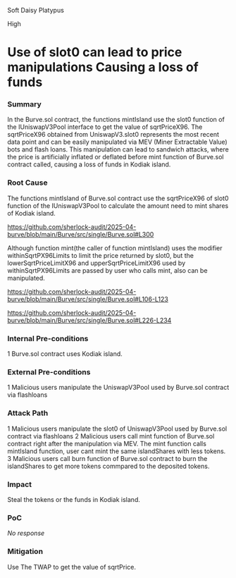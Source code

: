 Soft Daisy Platypus

High

# Use of slot0 can lead to price manipulations Causing a loss of funds

### Summary

In the Burve.sol contract, the functions mintIsland  use the slot0 function of the IUniswapV3Pool interface to get the value of sqrtPriceX96. The sqrtPriceX96 obtained from UniswapV3.slot0 represents the most recent data point and can be easily manipulated via MEV (Miner Extractable Value) bots and flash loans.
This manipulation can lead to sandwich attacks, where the price is artificially inflated or deflated before mint function of  Burve.sol contract called, causing a loss of funds in Kodiak island.

### Root Cause

The functions mintIsland of Burve.sol contract  use the sqrtPriceX96 of  slot0 function of the IUniswapV3Pool to calculate the amount need to mint shares of Kodiak island.

https://github.com/sherlock-audit/2025-04-burve/blob/main/Burve/src/single/Burve.sol#L300

Although function mint(the caller of function mintIsland) uses the modifier withinSqrtPX96Limits to limit the price returned by slot0, but the lowerSqrtPriceLimitX96 and upperSqrtPriceLimitX96 used by withinSqrtPX96Limits are passed by user who calls mint, also can be  manipulated.

https://github.com/sherlock-audit/2025-04-burve/blob/main/Burve/src/single/Burve.sol#L106-L123

https://github.com/sherlock-audit/2025-04-burve/blob/main/Burve/src/single/Burve.sol#L226-L234

### Internal Pre-conditions

1 Burve.sol contract  uses Kodiak island.

### External Pre-conditions

1 Malicious users manipulate the UniswapV3Pool used by Burve.sol contract  via flashloans

### Attack Path

1 Malicious users manipulate the slot0 of UniswapV3Pool used by Burve.sol contract  via flashloans
2 Malicious users call mint function of Burve.sol contract right after the manipulation via MEV. The mint function calls  mintIsland function, user cant mint the same  islandShares with less tokens.
3 Malicious users  call burn function of Burve.sol contract to burn the islandShares to get more tokens commpared to the deposited tokens.

### Impact

Steal the tokens or the funds in  Kodiak island.

### PoC

_No response_

### Mitigation

Use The TWAP to get the value of sqrtPrice.